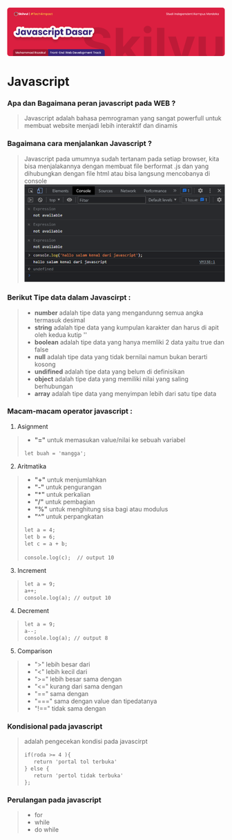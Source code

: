 ![Image Banner!](../assets/javascript-banner.png "Javascript")
# **Javascript**

### Apa dan Bagaimana peran javascript pada WEB ?
> Javascript adalah bahasa pemrograman yang sangat powerfull untuk membuat website menjadi lebih interaktif dan dinamis

### Bagaimana cara menjalankan Javascript ?
> Javascript pada umumnya sudah tertanam pada setiap browser, kita bisa menjalakannya dengan membuat file berformat .js dan yang dihubungkan dengan file html atau bisa langsung mencobanya di console
> ![Image Banner!](../assets/js-console.png "Javascript")

### Berikut Tipe data dalam Javascirpt :
> - **number** adalah tipe data yang mengandunng semua angka termasuk desimal
>- **string** adalah tipe data yang kumpulan karakter dan harus di apit oleh kedua kutip ''
>- **boolean** adalah tipe data yang hanya memliki 2 data yaitu true dan false
>- **null** adalah tipe data yang tidak bernilai namun bukan berarti kosong
>- **undifined** adalah tipe data yang belum di definisikan
>- **object** adalah tipe data yang memiliki nilai yang saling berhubungan
>- **array** adalah tipe data yang menyimpan lebih dari satu tipe data


### Macam-macam operator javascript :
1. Asignment
>- **"="** untuk memasukan value/nilai ke sebuah variabel
> ```
> let buah = 'mangga';
> ```
2. Aritmatika
>- **"+"** untuk menjumlahkan
>- **"-"** untuk pengurangan
>- **"*"** untuk perkalian
>- **"/"** untuk pembagian
>- **"%"** untuk menghitung sisa bagi atau modulus
>- **"^"** untuk perpangkatan
> ```
> let a = 4;
> let b = 6;
> let c = a + b;
> 
> console.log(c);  // output 10
3. Increment
>```
> let a = 9;
> a++;
> console.log(a); // output 10
>```
4. Decrement
>```
> let a = 9;
> a--;
> console.log(a); // output 8
>```
5. Comparison 
>- ">" lebih besar dari
>- "<" lebih kecil dari
>- ">=" lebih besar sama dengan
>- "<=" kurang dari sama dengan 
>- "==" sama dengan
>- "===" sama dengan value dan tipedatanya 
>- "!==" tidak sama dengan

### Kondisional pada javascript
> adalah pengecekan kondisi pada javascirpt
>```
> if(roda >= 4 ){
>    return 'portal tol terbuka'
> } else {
>    return 'pertol tidak terbuka'
> };
>```

### Perulangan pada javascript
>- for
>- while
>- do while


